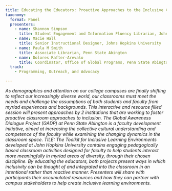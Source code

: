 ```yaml
---
title: Educating the Educators: Proactive Approaches to the Inclusive Classroom Library
taxonomy:
  format: Panel
  presenters:
    - name: Shannon Simpson
	  title: Student Engagement and Information Fluency Librarian, Johns Hopkins University 
	- name: Macie Hall
	  title: Senior Instructional Designer, Johns Hopkins University
	- name: Paula M Smith
	  title: Associate Librarian, Penn State Abington 
    - name: Dolores Rafter-Arevalo
	  title: Coordinator, Office of Global Programs, Penn State Abington
  track: 
    - Programming, Outreach, and Advocacy

---
```

_As demographics and attention on our college campuses are finally shifting to reflect our increasingly diverse world, our classrooms must meet the needs and challenge the assumptions of both students and faculty from myriad experiences and backgrounds. This interactive and resource filled session will present approaches by 2 institutions that are working to foster proactive classroom approaches to inclusion. The Global Awareness Dialogue Project (GADP) at Penn State Abington is a faculty development initiative, aimed at increasing the collective cultural understanding and competence of the faculty while examining the changing dynamics in the classroom space. TILE: The Toolkit for Inclusive Learning Environments developed at John Hopkins University contains engaging pedagogically based classroom activities designed for faculty to help students interact more meaningfully in myriad areas of diversity, through their chosen discipline. By educating the educators, both projects present ways in which inclusivity can be thought of and integrated into the classroom in an intentional rather than reactive manner. Presenters will share with participants their accumulated resources and how they can partner with campus stakeholders to help create inclusive learning environments._